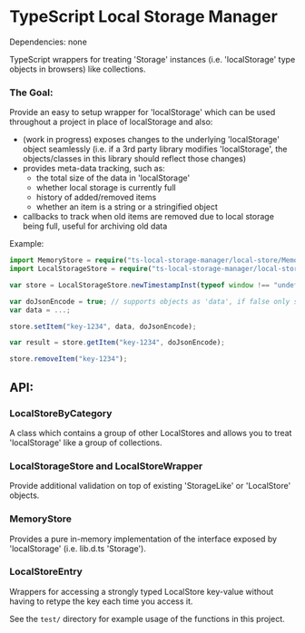 TypeScript Local Storage Manager
==============

Dependencies:
none

TypeScript wrappers for treating 'Storage' instances (i.e. 'localStorage' type objects in browsers) like collections. 

### The Goal:
Provide an easy to setup wrapper for 'localStorage' which can be used throughout a project in place of localStorage and also:
* (work in progress) exposes changes to the underlying 'localStorage' object seamlessly (i.e. if a 3rd party library modifies 'localStorage', the objects/classes in this library should reflect those changes)
* provides meta-data tracking, such as:
  * the total size of the data in 'localStorage'
  * whether local storage is currently full
  * history of added/removed items
  * whether an item is a string or a stringified object
* callbacks to track when old items are removed due to local storage being full, useful for archiving old data

Example:
```ts
import MemoryStore = require("ts-local-storage-manager/local-store/MemoryStore");
import LocalStorageStore = require("ts-local-storage-manager/local-store/LocalStorageStore");

var store = LocalStorageStore.newTimestampInst(typeof window !== "undefined" ? localStorage : new MemoryStore(5000000));

var doJsonEncode = true; // supports objects as 'data', if false only strings, numbers, and booleans can be properly stored in the 'store'
var data = ...;

store.setItem("key-1234", data, doJsonEncode);

var result = store.getItem("key-1234", doJsonEncode);

store.removeItem("key-1234");
```

## API:
### LocalStoreByCategory
A class which contains a group of other LocalStores and allows you to treat 'localStorage' like a group of collections.

### LocalStorageStore and LocalStoreWrapper
Provide additional validation on top of existing 'StorageLike' or 'LocalStore' objects.

### MemoryStore
Provides a pure in-memory implementation of the interface exposed by 'localStorage' (i.e. lib.d.ts 'Storage').

### LocalStoreEntry
Wrappers for accessing a strongly typed LocalStore key-value without having to retype the key each time you access it.

See the `test/` directory for example usage of the functions in this project.
